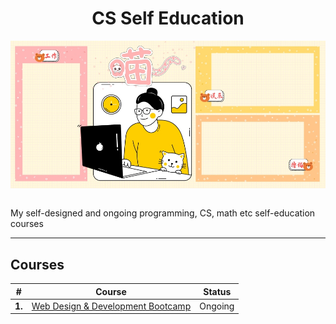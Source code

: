 <div align="center">
  <h1>CS Self Education</h1>
  <img src="banner.jpg" align="center"/>
  <br/><br/>
</div>

My self-designed and ongoing programming, CS, math etc self-education courses

---

## Courses

| # | Course | Status |
| ----------- | ----------- | ----------- |
| **1.** | [Web Design & Development Bootcamp](https://github.com/abeerration/Web-Design-Development-Bootcamp) | Ongoing |
